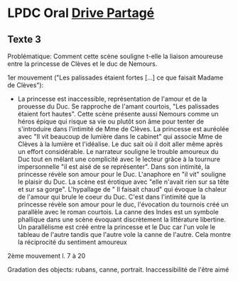 # LPDC Oral [Drive Partagé](https://drive.google.com/drive/u/0/folders/0AEG5TY4D9UzFUk9PVA?ths=true)

## Texte 3 

Problématique: Comment cette scène souligne t-elle la liaison amoureuse entre la princesse de Clèves et le duc de Nemours. 

1er mouvement ("Les palissades étaient fortes  [...] ce que faisait Madame de Clèves"):

* La princesse est inaccessible, représentation de l'amour et de la prouesse du Duc. Se rapproche de l'amant courtois, "Les palissades étaient fort hautes". Cette scène présente aussi Nemours comme un héros épique qui risque sa vie ou plutôt son âme pour tenter de s'introduire dans l'intimité de Mme de Clèves. La princesse est auréolée avec "Il vit beaucoup de lumière dans le cabinet" qui associe Mme de Clèves à la lumière et l'idéalise. Le duc sait où il doit aller même après un effort considérable. Le narrateur souligne le trouble amoureux du Duc tout en mêlant une complicité avec le lecteur grâce à la tournure impersonnelle "il est aisé de se représenter". Dans son intimité, la princesse révèle son amour pour le Duc. L'anaphore en "il vit" souligne le plaisir du Duc. La scène est érotique avec "elle n'avait rien sur sa tête et sur sa gorge". L'hypallage de " Il faisait chaud" qui évoque la chaleur de l'amour qui brule le coeur du Duc. C'est dans l'intimité que la princesse révèle son amour pour le duc, l'évocation du tournois créé un parallèle avec le roman courtois. La canne des Indes est un symbole phallique dans une scène évoquant discrètement la littérature libertine. Un parallélisme est créé entre la princesse et le Duc car l'un vole le tableau de l'autre tandis que l'autre vole la canne de l'autre. Cela montre la réciprocité du sentiment amoureux

2ème mouvement l. 7 à 20

Gradation des objects: rubans, canne, portrait. Inaccessibilité de l'être aimé
<!--stackedit_data:
eyJoaXN0b3J5IjpbMTI4Nzg0NDgwMF19
-->